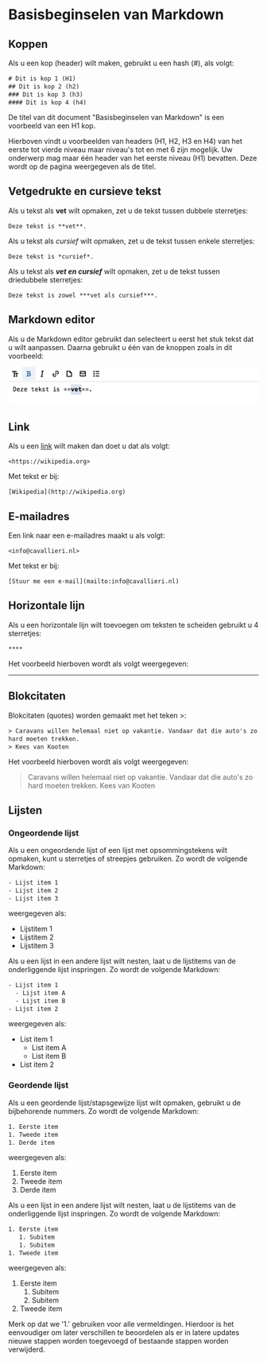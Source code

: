 # Basisbeginselen van Markdown

## Koppen
Als u een kop (header) wilt maken, gebruikt u een hash (#), als volgt:

```
# Dit is kop 1 (H1)
## Dit is kop 2 (h2)
### Dit is kop 3 (h3)
#### Dit is kop 4 (h4)
```

De titel van dit document "Basisbeginselen van Markdown" is een voorbeeld van een H1 kop.

Hierboven vindt u voorbeelden van headers (H1, H2, H3 en H4) van het eerste tot vierde niveau maar niveau's tot en met 6 zijn mogelijk. Uw onderwerp mag maar één header van het eerste niveau (H1) bevatten. Deze wordt op de pagina weergegeven als de titel.

## Vetgedrukte en cursieve tekst
Als u tekst als **vet** wilt opmaken, zet u de tekst tussen dubbele sterretjes:

```
Deze tekst is **vet**.
```

Als u tekst als *cursief* wilt opmaken, zet u de tekst tussen enkele sterretjes:

```
Deze tekst is *cursief*.
```

Als u tekst als ***vet en cursief*** wilt opmaken, zet u de tekst tussen driedubbele sterretjes:

```
Deze tekst is zowel ***vet als cursief***.
```

## Markdown editor
Als u de Markdown editor gebruikt dan selecteert u eerst het stuk tekst dat u wilt aanpassen. Daarna gebruikt u één van de knoppen zoals in dit voorbeeld:

![Teksteditor](markdown-bold.png?raw=true "Teksteditor")

## Link
Als u een [link](https://wikipedia.org) wilt maken dan doet u dat als volgt:

```
<https://wikipedia.org>
```

Met tekst er bij:

```
[Wikipedia](http://wikipedia.org)
```

## E-mailadres
Een link naar een e-mailadres maakt u als volgt:

```
<info@cavallieri.nl>
```

Met tekst er bij:

```
[Stuur me een e-mail](mailto:info@cavallieri.nl)
```

## Horizontale lijn
Als u een horizontale lijn wilt toevoegen om teksten te scheiden gebruikt u 4 sterretjes:

```
****
```

Het voorbeeld hierboven wordt als volgt weergegeven:

****

## Blokcitaten
Blokcitaten (quotes) worden gemaakt met het teken >:

```
> Caravans willen helemaal niet op vakantie. Vandaar dat die auto's zo hard moeten trekken.
> Kees van Kooten
```

Het voorbeeld hierboven wordt als volgt weergegeven:
> Caravans willen helemaal niet op vakantie. Vandaar dat die auto's zo hard moeten trekken.
> Kees van Kooten

## Lijsten

### Ongeordende lijst
Als u een ongeordende lijst of een lijst met opsommingstekens wilt opmaken, kunt u sterretjes of streepjes gebruiken. Zo wordt de volgende Markdown:

```
- Lijst item 1
- Lijst item 2
- Lijst item 3
```

weergegeven als:
- Lijstitem 1
- Lijstitem 2
- Lijstitem 3

Als u een lijst in een andere lijst wilt nesten, laat u de lijstitems van de onderliggende lijst inspringen. Zo wordt de volgende Markdown:

```
- Lijst item 1
  - Lijst item A
  - Lijst item B
- Lijst item 2
```

weergegeven als:

- List item 1
  - List item A
  - List item B
- List item 2

### Geordende lijst
Als u een geordende lijst/stapsgewijze lijst wilt opmaken, gebruikt u de bijbehorende nummers. Zo wordt de volgende Markdown:

```
1. Eerste item
1. Tweede item
1. Derde item
```

weergegeven als:
1. Eerste item
1. Tweede item
1. Derde item

Als u een lijst in een andere lijst wilt nesten, laat u de lijstitems van de onderliggende lijst inspringen. Zo wordt de volgende Markdown:

```
1. Eerste item
   1. Subitem
   1. Subitem
1. Tweede item
```

weergegeven als:
1. Eerste item
   1. Subitem
   1. Subitem
1. Tweede item

Merk op dat we '1.' gebruiken voor alle vermeldingen. Hierdoor is het eenvoudiger om later verschillen te beoordelen als er in latere updates nieuwe stappen worden toegevoegd of bestaande stappen worden verwijderd.
